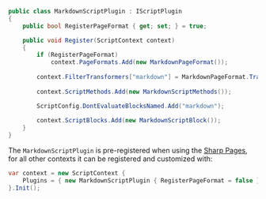 ```csharp
public class MarkdownScriptPlugin : IScriptPlugin
{
    public bool RegisterPageFormat { get; set; } = true;

    public void Register(ScriptContext context)
    {
        if (RegisterPageFormat)
            context.PageFormats.Add(new MarkdownPageFormat());
        
        context.FilterTransformers["markdown"] = MarkdownPageFormat.TransformToHtml;
        
        context.ScriptMethods.Add(new MarkdownScriptMethods());

        ScriptConfig.DontEvaluateBlocksNamed.Add("markdown");
        
        context.ScriptBlocks.Add(new MarkdownScriptBlock());
    }
}
```

The `MarkdownScriptPlugin` is pre-registered when using the [Sharp Pages](/docs/sharp-pages), for
all other contexts it can be registered and customized with:

```csharp
var context = new ScriptContext {
    Plugins = { new MarkdownScriptPlugin { RegisterPageFormat = false } }
}.Init();
```

